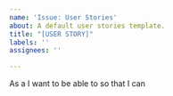 ```yaml
---
name: 'Issue: User Stories'
about: A default user stories template.
title: "[USER STORY]"
labels: ''
assignees: ''

---
```


As a
I want to be able to
so that I can
